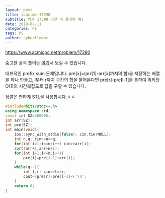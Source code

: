 ```yaml
---
layout: post
title: icpc.me 17390
subtitle: 백준 17390 이건 꼭 풀어야 해!
date: 2019-08-11
categories: PS
tags: PS
author: cyberflower
---
```


<https://www.acmicpc.net/problem/17390>

숭고한 공식 풀이는 [여기](https://drive.google.com/file/d/1XwcQgX81fR_2ULyzXoY1DZ1Y9EsXyu-_/view)서 보실 수 있습니다.

대표적인 prefix sum 문제입니다. pre[x]=(arr[1]-arr[x]까지의 합)을 저장하는 배열을 하나 만들고, l부터 r까지 구간의 합을 물어본다면 pre[r]-pre[l-1]을 통하여 쿼리당 O(1)의 시간복잡도로 답을 구할 수 있습니다.

정렬은 편하게 STL을 사용합시다.ㅎㅎ

```cpp
#include<bits/stdc++.h>
using namespace std;
const int SZ=300005;
int arr[SZ];
int pre[SZ];
int main(void){
	ios::sync_with_stdio(false); cin.tie(NULL);
	int n,q; cin>>n>>q;
	for(int i=1;i<=n;i++) cin>>arr[i];
	sort(arr+1,arr+n+1);
	for(int i=1;i<=n;i++){
		pre[i]=pre[i-1]+arr[i];
	}
	while(q--){
		int l,r; cin>>l>>r;
		cout<<pre[r]-pre[l-1]<<'\n';
	}
	return 0;
}
```
